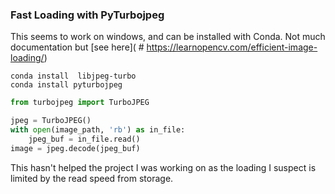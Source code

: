 

### Fast Loading with PyTurbojpeg

This seems to work on windows, and can be installed with Conda.  Not much documentation but [see here]( # https://learnopencv.com/efficient-image-loading/)
```shell
conda install  libjpeg-turbo
conda install pyturbojpeg
```

```python
from turbojpeg import TurboJPEG

jpeg = TurboJPEG()
with open(image_path, 'rb') as in_file:
	jpeg_buf = in_file.read()
image = jpeg.decode(jpeg_buf)
```

This hasn't helped the project I was working on as the loading I suspect is limited by the read speed from storage.